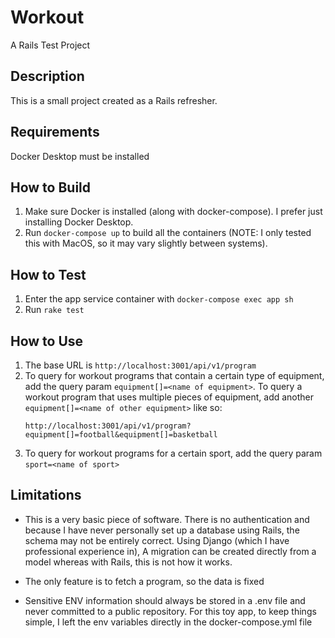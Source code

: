 # Workout
A Rails Test Project

## Description
This is a small project created as a Rails refresher.

## Requirements
Docker Desktop must be installed

## How to Build
1. Make sure Docker is installed (along with docker-compose). I prefer just installing Docker Desktop.
2. Run `docker-compose up` to build all the containers (NOTE: I only tested this with MacOS, so it may vary slightly between systems).

## How to Test
1. Enter the app service container with `docker-compose exec app sh`
2. Run `rake test`

## How to Use
1. The base URL is `http://localhost:3001/api/v1/program`
2. To query for workout programs that contain a certain type of equipment, add the query param `equipment[]=<name of equipment>`. To query a workout
   program that uses multiple pieces of equipment, add another `equipment[]=<name of other equipment>` like so:
   ```
   http://localhost:3001/api/v1/program?equipment[]=football&equipment[]=basketball
   ```
3. To query for workout programs for a certain sport, add the query param `sport=<name of sport>`

## Limitations
- This is a very basic piece of software. There is no authentication and because I have never personally set up a database using Rails, the schema
may not be entirely correct. Using Django (which I have professional experience in), A migration can be created directly from a model whereas with Rails,
this is not how it works.

- The only feature is to fetch a program, so the data is fixed

- Sensitive ENV information should always be stored in a .env file and never committed to a public repository. For this toy app, to keep things simple, I left the env variables directly in the docker-compose.yml file
